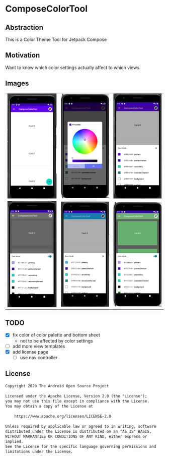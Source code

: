 # ComposeColorTool

## Abstraction
This is a Color Theme Tool for Jetpack Compose

## Motivation
Want to know which color settings actually affect to which views.

## Images
|      |      |      |
| ---- | ---- | ---- |
| ![image1](./public/images/1.png) | ![image2](./public/images/2.png) | ![image3](./public/images/3.png) |
| ![image4](./public/images/4.png) | ![image5](./public/images/5.png) | ![image6](./public/images/6.png) |

## TODO
- [x] fix color of color palette and bottom sheet
  - not to be affected by color settings
- [ ] add more view templates
- [x] add license page
  - [ ] use nav controller

## License
```
Copyright 2020 The Android Open Source Project

Licensed under the Apache License, Version 2.0 (the "License");
you may not use this file except in compliance with the License.
You may obtain a copy of the License at

    https://www.apache.org/licenses/LICENSE-2.0

Unless required by applicable law or agreed to in writing, software
distributed under the License is distributed on an "AS IS" BASIS,
WITHOUT WARRANTIES OR CONDITIONS OF ANY KIND, either express or implied.
See the License for the specific language governing permissions and
limitations under the License.
```
